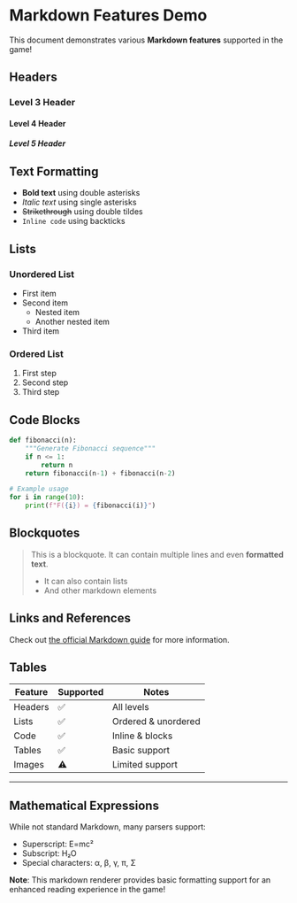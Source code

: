 # Markdown Features Demo

This document demonstrates various **Markdown features** supported in the game!

## Headers

### Level 3 Header
#### Level 4 Header
##### Level 5 Header

## Text Formatting

- **Bold text** using double asterisks
- *Italic text* using single asterisks  
- ~~Strikethrough~~ using double tildes
- `Inline code` using backticks

## Lists

### Unordered List
- First item
- Second item
  - Nested item
  - Another nested item
- Third item

### Ordered List
1. First step
2. Second step
3. Third step

## Code Blocks

```python
def fibonacci(n):
    """Generate Fibonacci sequence"""
    if n <= 1:
        return n
    return fibonacci(n-1) + fibonacci(n-2)

# Example usage
for i in range(10):
    print(f"F({i}) = {fibonacci(i)}")
```

## Blockquotes

> This is a blockquote. It can contain multiple lines
> and even **formatted text**.
>
> - It can also contain lists
> - And other markdown elements

## Links and References

Check out [the official Markdown guide](https://www.markdownguide.org/) for more information.

## Tables

| Feature | Supported | Notes |
|---------|-----------|-------|
| Headers | ✅ | All levels |
| Lists | ✅ | Ordered & unordered |
| Code | ✅ | Inline & blocks |
| Tables | ✅ | Basic support |
| Images | ⚠️ | Limited support |

---

## Mathematical Expressions

While not standard Markdown, many parsers support:
- Superscript: E=mc²
- Subscript: H₂O
- Special characters: α, β, γ, π, Σ

**Note**: This markdown renderer provides basic formatting support for an enhanced reading experience in the game!
